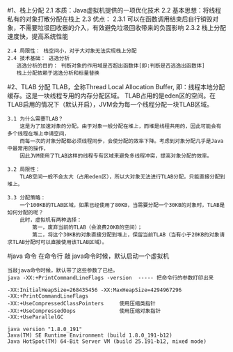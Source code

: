 #1、栈上分配
    2.1 本质：Java虚拟机提供的一项优化技术
    2.2 基本思想：将线程私有的对象打散分配在栈上
    2.3 优点：
      2.3.1 可以在函数调用结束后自行销毁对象，不需要垃圾回收器的介入，有效避免垃圾回收带来的负面影响
      2.3.2 栈上分配速度快，提高系统性能
    
    2.4 局限性： 栈空间小，对于大对象无法实现栈上分配
    2.4 技术基础： 逃逸分析
       逃逸分析的目的： 判断对象的作用域是否超出函数体[即:判断是否逃逸出函数体]
       栈上分配依赖于逃逸分析和标量替换 
#2、TLAB 分配
    TLAB，全称Thread Local Allocation Buffer, 即：线程本地分配缓存。这是一块线程专用的内存分配区域。
    TLAB占用的是eden区的空间。在TLAB启用的情况下（默认开启），JVM会为每一个线程分配一块TLAB区域。

    3.1 为什么需要TLAB？
        这是为了加速对象的分配。由于对象一般分配在堆上，而堆是线程共用的，因此可能会有多个线程在堆上申请空间，
        而每一次的对象分配都必须线程同步，会使分配的效率下降。考虑到对象分配几乎是Java中最常用的操作，
        因此JVM使用了TLAB这样的线程专有区域来避免多线程冲突，提高对象分配的效率。

    3.2 局限性： 
        TLAB空间一般不会太大（占用eden区），所以大对象无法进行TLAB分配，只能直接分配到堆上。

    3.3 分配策略：
        一个100KB的TLAB区域，如果已经使用了80KB，当需要分配一个30KB的对象时，TLAB是如何分配的呢？
        此时，虚拟机有两种选择：
            第一，废弃当前的TLAB（会浪费20KB的空间）；
            第二，将这个30KB的对象直接分配到堆上，保留当前TLAB（当有小于20KB的对象请求TLAB分配时可以直接使用该TLAB区域）。
#java 命令
    在命令行 敲 java命令时候，默认启动一个虚拟机
    
    当敲java命令时候，默认带了这些参数了已经。
    java -XX:+PrintCommandLineFlags -version  ----- 把命令行的参数打印出来
    
    -XX:InitialHeapSize=268435456 -XX:MaxHeapSize=4294967296 
    -XX:+PrintCommandLineFlags 
    -XX:+UseCompressedClassPointers     使用压缩类指针
    -XX:+UseCompressedOops              使用压缩对象指针
    -XX:+UseParallelGC 
    
    java version "1.8.0_191"
    Java(TM) SE Runtime Environment (build 1.8.0_191-b12)
    Java HotSpot(TM) 64-Bit Server VM (build 25.191-b12, mixed mode)